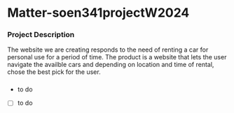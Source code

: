 # Matter-soen341projectW2024

### Project Description  

The website we are creating responds to the need of renting a car for personal use for a period of time. The product is a website that lets the user navigate the availble cars and depending on location and time of rental, chose the best pick for the user. 

###
- to do 
- [ ] to do 

